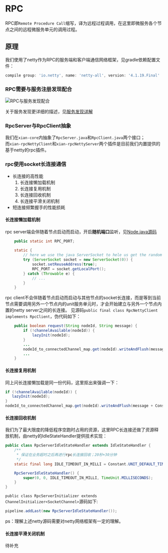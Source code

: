 # RPC
RPC即`Remote Procedure Call`缩写，译为远程过程调用，在这里即微服务各个节点之间的远程微服务单元的调用过程。

## 原理
我们使用了netty作为RPC的服务端和客户端通信网络框架，见gradle依赖配置文件：
```gradle
compile group: 'io.netty', name: 'netty-all', version: '4.1.19.Final'
```
### RPC需要与服务注册发现配合
![RPC与服务发现配合](http://processon.com/chart_image/5cd06c53e4b01941c8c89211.png?_=1557172429050)  
  
关于服务发现更详细的描述，见[服务发现详解](../service-discovery/README.md)

### RpcServer与RpcClient抽象
我们在`xian-core`内抽象了`RpcServer.java`和`RpcClient.java`两个接口；  
而`xian-rpcNettyClient`和`xian-rpcNettyServer`两个插件是目前我们内置提供的基于netty的rpc插件。

### rpc使用socket长连接通信
- 长连接的高性能
  1. 长连接懒加载机制
  2. 长连接复用机制
  3. 长连接回收机制
  4. 长连接平滑关闭机制
- 短连接频繁握手的性能损耗

#### 长连接懒加载机制
rpc server端会伴随着节点启动而启动，开启**随机端口**监听，见[Node.java源码](https://github.com/xiancloud/xian/blob/master/xian-core/src/main/java/info/xiancloud/core/distribution/Node.java)
```Node.java
    public static int RPC_PORT;
    
    static {
        // here we use the java ServerSocket to hele us get the random port.
        try (ServerSocket socket = new ServerSocket(0)) {
            socket.setReuseAddress(true);
            RPC_PORT = socket.getLocalPort();
        } catch (Throwable e) {
            // ...
        }
    }
```
rpc client不会伴随着节点启动而启动与其他节点的socket长连接，而是等到当前节点需要调用另外一个节点内的unit服务单元时，才会开始建立与另外一个节点内置的netty server之间的长连接。
见源码`public final class RpcNettyClient implements RpcClient`，伪代码如下：
```RpcNettyClient.java
    public boolean request(String nodeId, String message) {
        if (!channelAvailable(nodeId)) {
            lazyInit(nodeId);
        }
        ...
        nodeId_to_connectedChannel_map.get(nodeId).writeAndFlush(message + Constant.RPC_DELIMITER);
        ...
    }
```

#### 长连接复用机制
同上问长连接懒加载是同一份代码，这里抠出来强调一下：
```java
if (!channelAvailable(nodeId)) {
   lazyInit(nodeId);
}
nodeId_to_connectedChannel_map.get(nodeId).writeAndFlush(message + Constant.RPC_DELIMITER);
```

#### 长连接回收机制
我们为了最大限度的降低程序空跑时占用的资源，这里RPC长连接还做了资源释放机制，由netty的IdleStateHandler提供技术实现：
```java
public class RpcServerIdleStateHandler extends IdleStateHandler {
    /**
     * 保证在业务超时之后再进行rpc长连接回收；20秒+30分钟
     */
    static final long IDLE_TIMEOUT_IN_MILLI = Constant.UNIT_DEFAULT_TIME_OUT_IN_MILLI + 60 * 1000 * 30;

    RpcServerIdleStateHandler() {
        super(0, 0, IDLE_TIMEOUT_IN_MILLI, TimeUnit.MILLISECONDS);
    }
}
```
`public class RpcServerInitializer extends ChannelInitializer<SocketChannel>`源码如下:
```java
pipeline.addLast(new RpcServerIdleStateHandler());
```
ps：理解上述netty源码需要对netty网络框架有一定的理解。

#### 长连接平滑关闭机制
待补充





